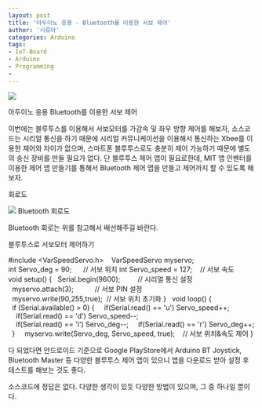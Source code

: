 ```yaml
---
layout: post
title: '아두이노 응용 - Bluetooth를 이용한 서보 제어'
author: '시류아'
categories: Arduino
tags:
- IoT-Board
- Arduino
- Programming
-
---
```



<script> location.href='https://cafe.naver.com/develoid/776074' ; </script>

<p>
 <p>
  <img src="https://dthumb-phinf.pstatic.net/?src=%22http%3A%2F%2Fblogfiles.naver.net%2FMjAxNzAxMTlfMjIz%2FMDAxNDg0ODI2MTQ5Mjkz.YnyVgbJSPQLJWaUhuPIqtgX-M8_TJNa10XhZVFR1Y2Yg.5OUUGkPE7NvYz5sx08bJdeEfZcg_hDxcJEjI_llcYzwg.JPEG.searphiel9%2Farduino_logo.jpg%22&amp;type=cafe_wa740">
 </p>

</p>

<p>
 <p>
  <p>
   아두이노 응용
   Bluetooth를 이용한 서보 제어
  </p>

 </p>

</p>

<p>
 <p>이번에는 블루투스를 이용해서 서보모터를 가감속 및 좌우 방향 제어를 해보자, 소스코드는 시리얼 통신을 하기 때문에 시리얼 커뮤니케이션을 이용해서 통신하는 Xbee를 이용한 제어와 차이가 없으며, 스마트폰 블루투스로도 충분히 제어 가능하기 때문에 별도의 송신 장비를 만들 필요가 없다. 단 블루투스 제어 앱이 필요로한데, MIT 앱 인벤터를 이용한 제어 앱 만들기를 통해서 Bluetooth 제어 앱을 만들고 제어까지 할 수 있도록 해보자.</p>

</p>

<p>
 <p>
  <p></p>

 </p>

</p>

<p>
 <p>
  <p>
   회로도
  </p>

 </p>

</p>

<p>
 <p>
  <img src="https://dthumb-phinf.pstatic.net/?src=%22http%3A%2F%2Fblogfiles.naver.net%2FMjAxNzAxMTlfMTQ5%2FMDAxNDg0ODI2MjE2MzUx.PnZLoetUIpUzwPCr-Ukf6LogDG57mTrbZ9IdP8ItyrMg.NHFKGFudkoZ0_9GqaLbGSLj2WtCpUEa_iw8Vk9OE1S0g.PNG.searphiel9%2F1.png%22&amp;type=cafe_wa740">
  Bluetooth 회로도
 </p>

</p>

<p>
 <p>Bluetooth 회로는 위를 참고해서 배선해주길 바란다.</p>

</p>

<p>
 <p>
  <p></p>

 </p>

</p>

<p>
 <p>
  <p>
   블루투스로 서보모터 제어하기
  </p>

 </p>

</p>

<p>
 <p>
  <p>
   #include&nbsp;&lt;VarSpeedServo.h&gt;&nbsp;
   &nbsp;
   VarSpeedServo&nbsp;myservo;
   &nbsp;
   int&nbsp;Servo_deg&nbsp;=&nbsp;90;&nbsp;&nbsp;&nbsp;&nbsp;&nbsp;&nbsp;//&nbsp;서보&nbsp;위치
   int&nbsp;Servo_speed&nbsp;=&nbsp;127;&nbsp;&nbsp;&nbsp;&nbsp;//&nbsp;서보&nbsp;속도
   &nbsp;
   void&nbsp;setup()&nbsp;{
   &nbsp;&nbsp;Serial.begin(9600);&nbsp;&nbsp;&nbsp;&nbsp;&nbsp;&nbsp;&nbsp;&nbsp;&nbsp;//&nbsp;시리얼&nbsp;통신&nbsp;설정
   &nbsp;&nbsp;myservo.attach(3);&nbsp;&nbsp;&nbsp;&nbsp;&nbsp;&nbsp;&nbsp;&nbsp;&nbsp;&nbsp;&nbsp;//&nbsp;서보&nbsp;PIN&nbsp;설정
   &nbsp;&nbsp;myservo.write(90,255,true);&nbsp;&nbsp;//&nbsp;서보&nbsp;위치&nbsp;초기화
   }
   &nbsp;
   void&nbsp;loop()&nbsp;{
   &nbsp;&nbsp;if&nbsp;(Serial.available()&nbsp;&gt;&nbsp;0)&nbsp;{
   &nbsp;&nbsp;&nbsp;&nbsp;if(Serial.read()&nbsp;==&nbsp;'u')&nbsp;Servo_speed++;
   &nbsp;&nbsp;&nbsp;&nbsp;if(Serial.read()&nbsp;==&nbsp;'d')&nbsp;Servo_speed--;
   &nbsp;&nbsp;&nbsp;&nbsp;if(Serial.read()&nbsp;==&nbsp;'l')&nbsp;Servo_deg--;
   &nbsp;&nbsp;&nbsp;&nbsp;if(Serial.read()&nbsp;==&nbsp;'r')&nbsp;Servo_deg++;
   &nbsp;&nbsp;}
   &nbsp;
   &nbsp;&nbsp;myservo.write(Servo_deg,&nbsp;Servo_speed,&nbsp;true);&nbsp;&nbsp;&nbsp;&nbsp;//&nbsp;서보&nbsp;위치&amp;속도&nbsp;제어
   }
  </p>

 </p>

</p>

<p>
 <p>
  <p></p>

 </p>

</p>

<p>
 <p>다 되었다면 안드로이드 기준으로 Google PlayStore에서 Arduino BT Joystick, Bluetooth Master 등 다양한 블루투스 제어 앱이 있으니 앱을 다운로드 받아 설정 후 테스트를 해보는 것도 좋다.</p>

</p>

<p>
 <p>
  <p></p>

 </p>

</p>

<p>
 <p>소스코드에 정답은 없다. 다양한 생각이 있듯 다양한 방법이 있으며, 그 중 하나일 뿐이다.</p>

</p>

